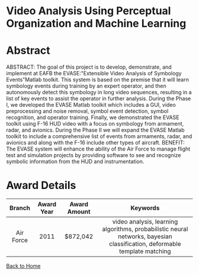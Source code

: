 
Video Analysis Using Perceptual Organization and Machine Learning
=================================================================

# Abstract


ABSTRACT:  The goal of this project is to develop, demonstrate, and implement at EAFB the EVASE:"Extensible Video Analysis of Symbology Events"Matlab toolkit. This system is based on the premise that it will learn symbology events during training by an expert operator, and then autonomously detect this symbology in long video sequences, resulting in a list of key events to assist the operator in further analysis. During the Phase I, we developed the EVASE Matlab toolkit which includes a GUI, video preprocessing and noise removal, symbol event detection, symbol recognition, and operator training. Finally, we demonstrated the EVASE toolkit using F-16 HUD video with a focus on symbology from armament, radar, and avionics. During the Phase II we will expand the EVASE Matlab toolkit to include a comprehensive list of events from armaments, radar, and avionics and along with the F-16 include other types of aircraft.  BENEFIT:  The EVASE system will enhance the ability of the Air Force to manage flight test and simulation projects by providing software to see and recognize symbolic information from the HUD and instrumentation.  

# Award Details

|Branch|Award Year|Award Amount|Keywords|
| :---: | :---: | :---: | :---: |
|Air Force|2011|$872,042|video analysis, learning algorithms, probabilistic neural networks, bayesian classification, deformable template matching|
  
  


[Back to Home](https://github.com/chrischow/dod_sbir_awards/CC/#1289)